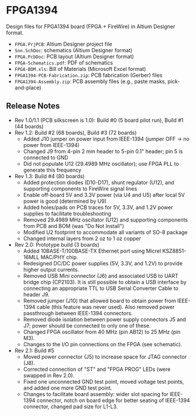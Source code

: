 # FPGA1394
Design files for FPGA1394 board (FPGA + FireWire) in Altium Designer format.

* `FPGA.PrjPCB`: Altium Designer project file
* `Snn.SchDoc`: schematics (Altium Designer format)
* `FPGA.PcbDoc`: PCB layout (Altium Designer format)
* `FPGA-Schematics.pdf`: PDF of schematics
* `FPGA-BOM.xls`: Bill of Materials (Microsoft Excel format)
* `FPGA1394-PCB-Fabrication.zip`: PCB fabrication (Gerber) files
* `FPGA1394-Assembly.zip`: PCB assembly files (e.g., paste masks, pick-and-place)
 
## Release Notes
 
* Rev 1.0/1.1 (PCB silkscreen is 1.0): Build #0 (5 board pilot run), Build #1 (44 boards)
* Rev 1.2: Build #2 (68 boards), Build #3 (72 boards)
  * Added J10 jumper on power input from IEEE-1394 (jumper OFF -> no power from IEEE-1394)
  * Changed J9 from 4-pin 2 mm header to 5-pin 0.1" header; pin 5 is connected to GND
  * Did not populate U12 (29.4989 MHz oscillator); use FPGA PLL to generate this frequency
* Rev 1.3: Build #4 (80 boards)
  * Added protection diodes (D10-D17), shunt regulator (U12), and supporting components to FireWire signal lines
  * Enable off-board 5V and 3.3V power (via U4 and U5) after local 5V power is good (determined by U9)
  * Added holes/pads on PCB traces for 5V, 3.3V, and 1.2V power supplies to facilitate troubleshooting
  * Removed 29.4989 MHz oscillator (U12) and supporting components from PCB and BOM (was "Do Not Install")
  * Modified U2 footprint to accommodate all variants of SO-8 package
  * Changed internal layers from 2 oz to 1 oz copper
* Rev 2.0: Prototype build (3 boards)
  * Added 10BASE-T/100BASE-TX Ethernet port using Micrel KSZ8851-16MLL MAC/PHY chip.
  * Redesigned DC/DC power supplies (5V, 3.3V, and 1.2V) to provide higher output currents.
  * Removed USB Mini connector (J6) and associated USB to UART bridge chip (CP2103). It is still possible to obtain a USB interface by connecting an appropriate TTL to USB Serial Converter Cable to header J9.
  * Removed jumper (J10) that allowed board to obtain power from IEEE-1394 cable (this feature was never used). Also removed power passthrough between IEEE-1394 connectors.
  * Removed diode isolation between power supply connectors J5 and J7; power should be connected to only one of these.
  * Changed FPGA oscillator from 40 MHz (pin AB12) to 25 MHz (pin M3).
  * Changes to the I/O pin connections on the FPGA (see schematic).
* Rev 2.1: Build #5
  * Moved power connector (J5) to increase space for JTAG connector (J8).
  * Corrected connection of "ST" and "FPGA PROG" LEDs (were swapped in Rev 2.0).
  * Fixed one unconnected GND test point, moved voltage test points, and added one more GND test point.
  * Changes to facilitate board assembly: wider slot spacing for IEEE-1394 connector, notch on board edge for better seating of IEEE-1394 connector, changed pad size for L1-L3.
